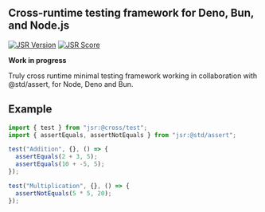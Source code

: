 ## Cross-runtime testing framework for Deno, Bun, and Node.js

[![JSR Version](https://jsr.io/badges/@cross/test)](https://jsr.io/@cross/test) [![JSR Score](https://jsr.io/badges/@cross/test/score)](https://jsr.io/@cross/test/score)

**Work in progress**

Truly cross runtime minimal testing framework working in collaboration with @std/assert, for Node, Deno and Bun.

## Example

```js
import { test } from "jsr:@cross/test";
import { assertEquals, assertNotEquals } from "jsr:@std/assert";

test("Addition", {}, () => {
  assertEquals(2 + 3, 5);
  assertEquals(10 + -5, 5);
});

test("Multiplication", {}, () => {
  assertNotEquals(5 * 5, 20);
});
```
